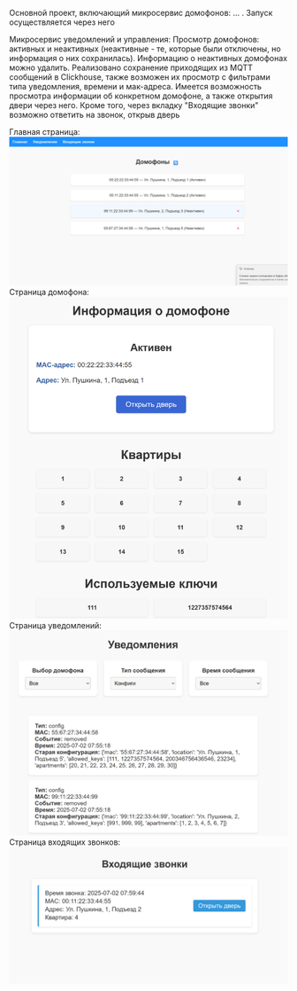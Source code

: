 Основной проект, включающий микросервис домофонов: ... . Запуск осуществляется через него


Микросервис уведомлений и управления:
Просмотр домофонов: активных и неактивных (неактивные - те, которые были отключены, но информация о них сохранилась). Информацию о неактивных домофонах можно удалить.
Реализовано сохранение приходящих из MQTT сообщений в Clickhouse, также возможен их просмотр с фильтрами типа уведомления, времени и мак-адреса.
Имеется возможность просмотра информации об конкретном домофоне, а также открытия двери через него.
Кроме того, через вкладку "Входящие звонки" возможно ответить на звонок, открыв дверь

Главная страница:
![img_4.png](readme_images/img_4.png)
Страница домофона:
![img_5.png](readme_images/img_5.png)
Страница уведомлений:
![img_6.png](readme_images/img_6.png)
Страница входящих звонков:
![img_7.png](readme_images/img_7.png)